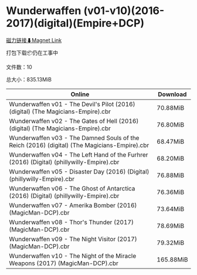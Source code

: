 # Wunderwaffen (v01-v10)(2016-2017)(digital)(Empire+DCP)

[磁力链接⬇Magnet Link](magnet:?xt=urn:btih:a7b498a7f13770d8ca0714701430dadb32923187&dn=Wunderwaffen%20%28v01-v10%29%282016-2017%29%28digital%29%28Empire%2BDCP%29)

打包下载📦仍在工事中

文件数：10

总大小：835.13MiB

Online | Download
--- | ---
Wunderwaffen v01 - The Devil's Pilot (2016) (digital) (The Magicians-Empire).cbr | 70.88MiB
Wunderwaffen v02 - The Gates of Hell (2016) (digital) (The Magicians-Empire).cbr | 76.80MiB
Wunderwaffen v03 - The Damned Souls of the Reich (2016) (digital) (The Magicians-Empire).cbr | 68.47MiB
Wunderwaffen v04 - The Left Hand of the Furhrer (2016) (Digital) (phillywilly-Empire).cbr | 68.20MiB
Wunderwaffen v05 - Disaster Day (2016) (Digital) (phillywilly-Empire).cbr | 76.88MiB
Wunderwaffen v06 - The Ghost of Antarctica (2016) (Digital) (phillywilly-Empire).cbr | 76.36MiB
Wunderwaffen v07 - Amerika Bomber (2016) (MagicMan-DCP).cbr | 73.64MiB
Wunderwaffen v08 - Thor's Thunder (2017) (MagicMan-DCP).cbr | 78.69MiB
Wunderwaffen v09 - The Night Visitor (2017) (MagicMan-DCP).cbr | 79.32MiB
Wunderwaffen v10 - The Night of the Miracle Weapons (2017) (MagicMan-DCP).cbr | 165.88MiB